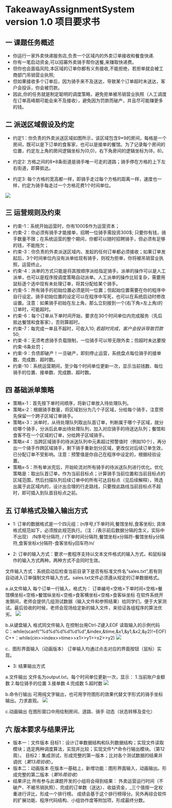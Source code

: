 # TakeawayAssignmentSystem version 1.0 项目要求书

## 一 课题任务概述
* 你运行一家外卖快递服务店,负责一个区域内的外卖订单接收和餐食快递.
* 你有一笔启动资金,可以招募外卖骑手帮你送餐,来赚取快递费。
* 但你也会面临风险,本区域的订单你都有义务接收,不能拒绝，若拒单就会被工商部门吊销营业执照;
* 但如果接收多个订单后，因为骑手来不及送达，导致某个订单超时未送达，客户会投诉，你会被罚款。
* 因此,你的任务就是制定聪明的调度策略，避免拒单被吊销营业执照（人工调度在订单高峰期可能会来不及接收），避免因为罚款而破产，并且尽可能赚更多的钱。

## 二 派送区域假设及约定
* 约定1：你负责的外卖派送区域如图所示，该区域包含9*9的房间，每格是一个房间，既可以是下订单的食客家，也可以是接单的餐馆。为了记录每个房间的位置，约定左上角的房间逻辑坐标为(0,0)，右下角房间的逻辑坐标为(8，8)。

* 约定2: 方格之间的8*8条街道是骑手唯一可走的道路；骑手停在方格的上下左右街道，即算抵达。

* 约定3: 每个方格的宽高都一样，即骑手走过每个方格的距离一样，速度也一样，约定为骑手每走过一个方格花费1个时间单位。

![](https://ws4.sinaimg.cn/large/006tNc79ly1g2bi31rcvzj305604udgd.jpg)

## 三 运营规则及约束
* 约束-1：系统开始运营时，你有1000$作为运营资本；
* 约束-2：你必须有骑手才能接单，招聘一位骑手需投资300$; 只要你有钱，骑手数量不限；在系统运营的整个期间，你都可以随时招聘骑手，但必须有足够的钱，不能拖欠；
* 约束-3：你负责的外卖派送区域内，发起的任何订单都必须接收；如果订单发起后，3个时间单位内没有派单给现有骑手，则视为拒单，你将被吊销营业执照，运营终止。
* 约束-4：派单的方式只能是将其按顺序派给指定骑手。派单的操作可以是人工派单，也可以是程序按调度策略自动派单。人工派单的操作比较复杂，需要用鼠标逐个选中现有未处理订单，将其分配给某个骑手。
* 约束-5：所有骑手的初始位置必须是同一位置；但起始位置需要在你的程序中自行设定。骑手初始位置的设定可以在程序中写死，也可以在系统启动时修改设置。注意：如果骑手初始在左上角，那么立刻接到一个(右下角>左上角)的订单时，可能超时。
* 约束-6：每个订单从下单时间开始，要求在30个时间单位内完成服务（先后抵达餐馆和食客家），否则算超时。
* 约束-7：每完成一单且不超时，可收入10$; 若超时完成，客户会投诉导致罚款50$;
* 约束-8：无须考虑骑手负载限制，一位骑手可以带无限外卖；但超时未达要按约束-6条处罚；
* 约束-9：负债即破产！一旦破产，即刻停止运营，系统盘点每位骑手的接单数、完成数、超时数。
* 约束-10：系统运营期间，至少每个时间单位更新一次，显示当前钱数、每位骑手的位置、接单数、完成数、超时数。

## 四 基础派单策略
* 策略x-1：首先按下单时间顺序，将新订单放入待处理队列。
* 策略x-2：根据骑手数量，将区域划分为几个子区域，分给每个骑手，注意预先保留一个跨子区域订单骑手。
* 策略x-3：派单时，从待处理队列取出队首订单，判断属于哪个子区域，就分给哪个骑手，分派后此单出待处理队列，加入对应骑手的待送达队列；餐馆和食客不在一个区域的订单，分给跨子区域骑手。
* 策略x-4：当跨区域骑手的待派送队列中元素超过预警值时（例如10个），再分出一个骑手作跨区域骑手，剩下骑手重新划分区域，更改仅对后续订单生效，已分配订单不受影响。注意：预警值是你自己在程序中设定的，根据经验设置。
* 策略x-5：所有单派完后，开始轮流对所有骑手的待派送队列进行优化。优化策略是：取出队首订单，作为当前目标点；计算骑手当前位置和当前目标点的区域范围，然后扫描队列后续订单中的所有可达目标点（见后续解释），筛选出属于此区域内的，设计出合理的行走路线，只要按此路线当前目标点不超时，即可插入到队首目标点之前。

## 五 订单格式及输入输出方式
* 1: 订单的数据格式是一个四元组：(n序号,t下单时间,餐馆坐标,食客坐标);
具体格式规范如下，必须按此规范执行。（注：/表示前后数据分隔的含义，实际中不出现）
/N序号分隔符, / t下单时间分隔符,餐馆坐标x分隔符-餐馆坐标y分隔符,食客坐标x分隔符-食客坐标y回车符/n/

* 2: 订单的输入方式：要求一套程序支持以文本文件格式的输入方式，和鼠标操作的输入方式两种。两种方式不会同时生效。

文件输入方式：系统启动后检查当前目录下是否有标准文件名“sales.txt”,若有则自动进入订单强制文件输入方式。sales.txt文件必须遵从规定的订单数据格式。

a.从文件输入
每个订单一行输入，格式为：
订单编号<空格>下单时间<空格>餐馆横坐标<空格>餐馆纵坐标<空格>食客横坐标<空格>食客纵坐标
在软件系统开发期间，老师会提供几组测试数据（输入文件和参照结果）给同学们，便于大家测试。最后验收的时候，老师会现场给定新的输入文件，来验证各组程序的算法优劣。
![](https://ws2.sinaimg.cn/large/006tNc79ly1g2bi31udfjj30y00iatau.jpg)

b.从键盘输入
格式同文件输入
在控制台用Ctrl-Z键入EOF
读取输入的示例代码
C：while(scanf(“%d%d%d%d%d%d”,&index,&time,&x1,&y1,&x2,&y2)!=EOF)
C++：while(cin>>index>>time>>x1>>y1>>x2>>y2)
![](https://ws1.sinaimg.cn/large/006tNc79ly1g2bi323tfhj30y00hqq3l.jpg)

c．图形界面输入（动画版本）
订单输入均通过点击对应的界面按钮（鼠标）实现。

* 3: 结果输出方式

a.文件输出
文件名为output.txt，每个时间单位更新一次，显示：
1.当前账户金额数
2.每位骑手的位置
3.接单数
4.完成数
5.超时数 
![](https://ws2.sinaimg.cn/large/006tNc79ly1g2bi32c00tj30y00iagq6.jpg)

b.命令行输出
可用纯文字输出，也可用字符图形的效果代替文字形式的骑手坐标输出。力求直观。
![](https://ws2.sinaimg.cn/large/006tNc79ly1g2bi31yr5ij30y00i80uf.jpg)

c.动画输出
在图形窗口中用绘制房间、道路、骑手
动态（状态转移及变化）

## 六 版本要求与结果评比
* 版本一：文件版本
目标1：设计订单数据结构和队列数据结构；实现文件读取模块；选定两种调度算法，实现并比较；实现文件*/*命令行输出模块。（第12周）。
目标2：集成测试，形成完整的第一版本；比对各个测试数据的结果并调优（*第13周验收*）。
* 版本二：动画版本
在版本一基础上，新增功能：图形界面输入，动画输出。形成完整的第二版本（*第16周验收*）
* 结果评比
所有参与此课题开发的小组将会得到结果：
外卖运营运行时间（不破产、不被吊销执照）、完成的订单数（送达）、收益资金，_三个值按一定权重进行评比，形成一个排行榜。
成绩会基于这个排行榜得分。另外再综合软件的扩展功能、程序代码结构、小组协作度等附加项，形成最终分数。

